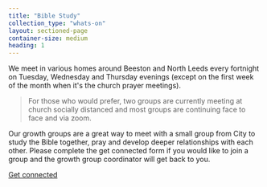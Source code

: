 ```yaml
---
title: "Bible Study"
collection_type: "whats-on"
layout: sectioned-page
container-size: medium
heading: 1
---
```


We meet in various homes around Beeston and North Leeds every fortnight on Tuesday, Wednesday and Thursday evenings (except on the first week of the month when it's the church prayer meetings). 

> For those who would prefer, two groups are currently meeting at church socially distanced and most groups are continuing face to face and via zoom.

Our growth groups are a great way to meet with a small group from City to study the Bible together, pray and develop deeper relationships with each other. Please complete the get connected form if you would like to join a group and the growth group coordinator will get back to you.

<div class="text-center">
  <a class="button accent-button" href="">Get connected</a>
</div>
